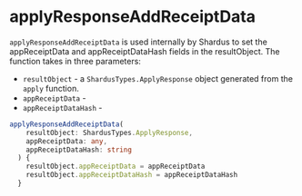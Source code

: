 # applyResponseAddReceiptData

`applyResponseAddReceiptData` is used internally by Shardus to set the appReceiptData and appReceiptDataHash fields in the resultObject. The function takes in three parameters:

- `resultObject` - a `ShardusTypes.ApplyResponse` object generated from the `apply` function.
- `appReceiptData` - 
- `appReceiptDataHash` - 


```ts
applyResponseAddReceiptData(
    resultObject: ShardusTypes.ApplyResponse,
    appReceiptData: any,
    appReceiptDataHash: string
  ) {
    resultObject.appReceiptData = appReceiptData
    resultObject.appReceiptDataHash = appReceiptDataHash
  }
```